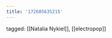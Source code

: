```yaml
---
title: '172685635215'
---
```

tagged: [[Natalia Nykiel]], [[electropop]]
<iframe frameborder="0" height="1" id="ga_target" scrolling="no" style="background-color:transparent; overflow:hidden; position:absolute; top:0; left:0; z-index:9999;" width="1"></iframe>